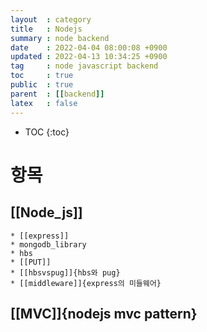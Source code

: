 ```yaml
---
layout  : category 
title   : Nodejs 
summary : node backend 
date    : 2022-04-04 08:00:08 +0900
updated : 2022-04-13 10:34:25 +0900
tag     : node javascript backend 
toc     : true
public  : true
parent  : [[backend]] 
latex   : false
---
```

* TOC
{:toc}

# 항목
## [[Node_js]]
    * [[express]]
    * mongodb_library
    * hbs
    * [[PUT]]
    * [[hbsvspug]]{hbs와 pug}
    * [[middleware]]{express의 미들웨어}
    
    

## [[MVC]]{nodejs mvc pattern} 

